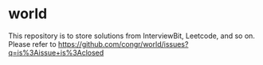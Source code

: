 # world
This repository is to store solutions from InterviewBit, Leetcode, and so on.
Please refer to https://github.com/congr/world/issues?q=is%3Aissue+is%3Aclosed
